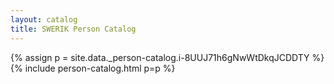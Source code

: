 ```yaml
---
layout: catalog
title: SWERIK Person Catalog
---
```

{% assign p = site.data._person-catalog.i-8UUJ71h6gNwWtDkqJCDDTY %}
{% include person-catalog.html p=p %}


